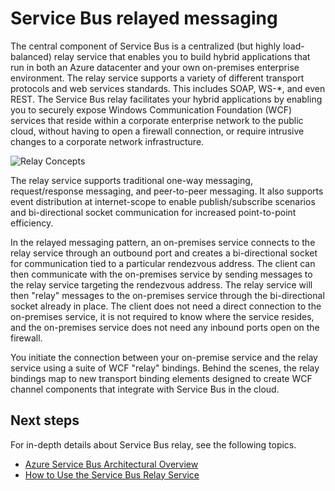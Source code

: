 <properties
	pageTitle="Service Bus relayed messaging overview | Microsoft Azure"
	description="Overview of Service Bus relay."
	services="service-bus"
	documentationCenter=".net"
	authors="sethmanheim"
	manager="timlt"
	editor=""/>

<tags
	ms.service="service-bus"
	ms.workload="na"
	ms.tgt_pltfrm="na"
	ms.devlang="multiple"
	ms.topic="get-started-article"
	ms.date="01/26/2016"
	ms.author="sethm"/>


# Service Bus relayed messaging

The central component of Service Bus is a centralized (but highly load-balanced) relay service that enables you to build hybrid applications that run in both an Azure datacenter and your own on-premises enterprise environment.  The relay service supports a variety of different transport protocols and web services standards. This includes SOAP, WS-*, and even REST. The Service Bus relay facilitates your hybrid applications by enabling you to securely expose Windows Communication Foundation (WCF) services that reside within a corporate enterprise network to the public cloud, without having to open a firewall connection, or require intrusive changes to a corporate network infrastructure. 

![Relay Concepts](./media/service-bus-relay-overview/sb-relay-01.png)

The relay service supports traditional one-way messaging, request/response messaging, and peer-to-peer messaging. It also supports event distribution at internet-scope to enable publish/subscribe scenarios and bi-directional socket communication for increased point-to-point efficiency. 

In the relayed messaging pattern, an on-premises service connects to the relay service through an outbound port and creates a bi-directional socket for communication tied to a particular rendezvous address. The client can then communicate with the on-premises service by sending messages to the relay service targeting the rendezvous address. The relay service will then "relay" messages to the on-premises service through the bi-directional socket already in place. The client does not need a direct connection to the on-premises service, it is not required to know where the service resides, and the on-premises service does not need any inbound ports open on the firewall.

You initiate the connection between your on-premise service and the relay service using a suite of WCF "relay" bindings. Behind the scenes, the relay bindings map to new transport binding elements designed to create WCF channel components that integrate with Service Bus in the cloud. 

## Next steps

For in-depth details about Service Bus relay, see the following topics.

- [Azure Service Bus Architectural Overview](service-bus-fundamentals-hybrid-solutions.md)
- [How to Use the Service Bus Relay Service](service-bus-dotnet-how-to-use-relay.md)

 